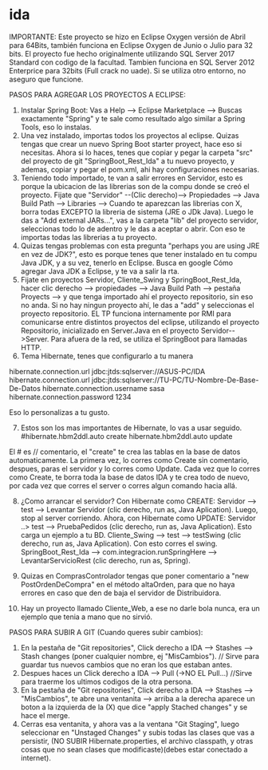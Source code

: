 # ida

IMPORTANTE: Este proyecto se hizo en Eclipse Oxygen versión de Abril para 64Bits, también funciona en Eclipse Oxygen de Junio o Julio para 32 bits. El proyecto fue hecho originalmente utilizando SQL Server 2017 Standard con codigo de la facultad. Tambien funciona en SQL Server 2012 Enterprice para 32bits (Full crack no uade). Si se utiliza otro entorno, no aseguro que funcione.

PASOS PARA AGREGAR LOS PROYECTOS A ECLIPSE:

1) Instalar Spring Boot: Vas a Help --> Eclipse Marketplace --> Buscas exactamente "Spring" y te sale como resultado algo similar a Spring Tools, eso lo instalas.
2) Una vez instalado, importas todos los proyectos al eclipse. Quizas tengas que crear un nuevo Spring Boot starter proyect, hace eso si necesitas. Ahora si lo haces, tenes que copiar y pegar la carpeta "src" del proyecto de git "SpringBoot_Rest_Ida" a tu nuevo proyecto, y ademas, copiar y pegar el pom.xml, ahi hay configuraciones necesarias.
3) Teniendo todo importado, te van a salir errores en Servidor, esto es porque la ubicacion de las librerias son de la compu donde se creó el proyecto. Fijate que "Servidor"  --(Clic derecho)--> Propiedades --> Java Build Path --> Libraries --> Cuando te aparezcan las librerias con X, borra todas EXCEPTO la libreria de sistema (JRE o JDk Java). Luego le das a "Add external JARs...", vas a la carpeta "lib" del proyecto servidor, seleccionas todo lo de adentro y le das a aceptar o abrir. Con eso te importas todas las librerias a tu proyecto.
4) Quizas tengas problemas con esta pregunta "perhaps you are using JRE en vez de JDK?", esto es porque tenes que tener instalado en tu compu Java JDK, y a su vez, tenerlo en Eclipse. Busca en google Cómo agregar Java JDK a Eclipse, y te va a salir la rta.
5) Fijate en proyectos Servidor, Cliente_Swing y SpringBoot_Rest_Ida, hacer clic derecho --> propiedades --> Java Build Path --> pestaña Proyects --> y que tenga importado ahí el proyecto repositorio, sin eso no anda. Si no hay ningun proyecto ahí, le das a "add" y seleccionas el proyecto repositorio. EL TP funciona internamente por RMI para comunicarse entre distintos proyectos del eclipse, utilizando el proyecto Repositorio, inicializado en Server.Java en el proyecto Servidor-->Server. Para afuera de la red, se utiliza el SpringBoot para llamadas HTTP.
6) Tema Hibernate, tenes que configurarlo a tu manera

hibernate.connection.url jdbc:jtds:sqlserver://ASUS-PC/IDA
hibernate.connection.url jdbc:jtds:sqlserver://TU-PC/TU-Nombre-De-Base-De-Datos
hibernate.connection.username sasa
hibernate.connection.password 1234

Eso lo personalizas a tu gusto.

7) Estos son los mas importantes de Hibernate, lo vas a usar seguido.
#hibernate.hbm2ddl.auto create
hibernate.hbm2ddl.auto update

El # es // comentario, el "create" te crea las tablas en la base de datos automaticamente. La primera vez, lo corres como Create sin comentario, despues, paras el servidor y lo corres como Update. Cada vez que lo corres como Create, te borra toda la base de datos IDA y te crea todo de nuevo, por cada vez que corres el server o corres algun comando hacia allá.

8)  ¿Como arrancar el servidor?
    Con Hibernate como CREATE: Servidor --> test --> Levantar Servidor (clic derecho, run as, Java Aplication).
    Luego, stop al server corriendo.
    Ahora, con Hibernate como UPDATE: Servidor ..> test --> PruebaPedidos (clic derecho, run as, Java Aplication). Esto carga un ejemplo a tu BD.
    Cliente_Swing --> test --> testSwing (clic derecho, run as, Java Aplication). Con esto corres el swing.
    SpringBoot_Rest_Ida --> com.integracion.runSpringHere --> LevantarServicioRest (clic derecho, run as, Spring).

9) Quizas en ComprasControlador tengas que poner comentario a "new PostOrdenDeCompra" en el método altaOrden, para que no haya errores en caso que den de baja el servidor de Distribuidora.

10) Hay un proyecto llamado Cliente_Web, a ese no darle bola nunca, era un ejemplo que tenia a mano que no sirvió.
    




PASOS PARA SUBIR A GIT (Cuando queres subir cambios):

1) En la pestaña de "Git repositories", Click derecho a IDA --> Stashes --> Stash changes (poner cualquier nombre, ej "MisCambios"). // Sirve para guardar tus nuevos cambios que no eran los que estaban antes.
2) Despues haces un Click derecho a IDA --> Pull (->NO EL Pull...) //Sirve para traerme los ultimos codigos de la otra persona.
3) En la pestaña de "Git repositories", Click derecho a IDA --> Stashes --> "MisCambios", te abre una ventanita --> arriba a la derecha aparece un boton a la izquierda de la (X) que dice "apply Stached changes" y se hace el merge.
4) Cerras esa ventanita, y ahora vas a la ventana "Git Staging", luego seleccionar en "Unstaged Changes" y subis todas las clases que vas a persistir, (NO SUBIR Hibernate.properties, el archivo classpath, y otras cosas que no sean clases que modificaste)(debes estar conectado a internet).
